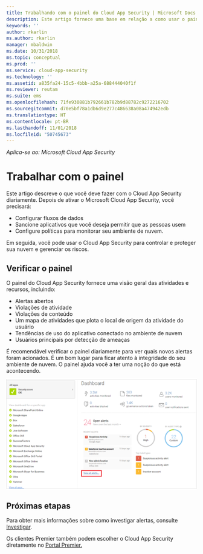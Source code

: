 ```yaml
---
title: Trabalhando com o painel do Cloud App Security | Microsoft Docs
description: Este artigo fornece uma base em relação a como usar o painel do Cloud App Security.
keywords: ''
author: rkarlin
ms.author: rkarlin
manager: mbaldwin
ms.date: 10/31/2018
ms.topic: conceptual
ms.prod: ''
ms.service: cloud-app-security
ms.technology: ''
ms.assetid: a835fa24-15c5-4bbb-a25a-688444040f1f
ms.reviewer: reutam
ms.suite: ems
ms.openlocfilehash: 71fe930881b792661b782b9d88782c9272216702
ms.sourcegitcommit: d70e5bf78a1db6d9e277c486638a08a474942edb
ms.translationtype: HT
ms.contentlocale: pt-BR
ms.lasthandoff: 11/01/2018
ms.locfileid: "50745673"
---
```

*Aplica-se ao: Microsoft Cloud App Security*

# <a name="working-with-the-dashboard"></a>Trabalhar com o painel
Este artigo descreve o que você deve fazer com o Cloud App Security diariamente.  Depois de ativar o Microsoft Cloud App Security, você precisará:

- Configurar fluxos de dados
- Sancione aplicativos que você deseja permitir que as pessoas usem 
- Configure políticas para monitorar seu ambiente de nuvem. 

Em seguida, você pode usar o Cloud App Security para controlar e proteger sua nuvem e gerenciar os riscos.  



## <a name="check-the-dashboard"></a>Verificar o painel  
O painel do Cloud App Security fornece uma visão geral das atividades e recursos, incluindo:

- Alertas abertos
- Violações de atividade
- Violações de conteúdo
- Um mapa de atividades que plota o local de origem da atividade do usuário
- Tendências de uso do aplicativo conectado no ambiente de nuvem
- Usuários principais por detecção de ameaças

É recomendável verificar o painel diariamente para ver quais novos alertas foram acionados. É um bom lugar para ficar atento à integridade do seu ambiente de nuvem. O painel ajuda você a ter uma noção do que está acontecendo.  

![Painel do Cloud App Security](./media/dashboard.png "painel")  


## <a name="next-steps"></a>Próximas etapas  
Para obter mais informações sobre como investigar alertas, consulte [Investigar](investigate.md).  

Os clientes Premier também podem escolher o Cloud App Security diretamente no [Portal Premier.](https://premier.microsoft.com/)  
